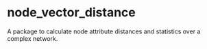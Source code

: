# node_vector_distance
A package to calculate node attribute distances and statistics over a complex network.
